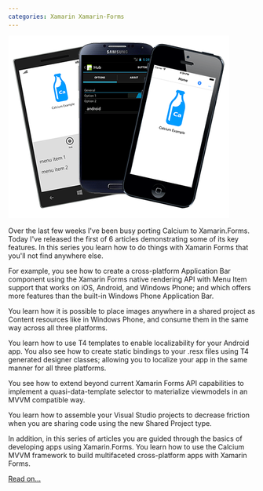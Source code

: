 ```yaml
---
categories: Xamarin Xamarin-Forms
---
```


![Three devices showing Calcium elements](/assets/images/IntroducingCalciumForXamarinForms.png)

Over the last few weeks I've been busy porting Calcium to Xamarin.Forms. Today I've released the first of 6 articles demonstrating some of its key features. 
In this series you learn how to do things with Xamarin Forms that you'll not find anywhere else.

For example, you see how to create a cross-platform Application Bar component using the Xamarin Forms native rendering API with Menu Item support 
that works on iOS, Android, and Windows Phone; and which offers more features than the built-in Windows Phone Application Bar.

You learn how it is possible to place images anywhere in a shared project as Content resources like in Windows Phone, and consume them in the same way across all three platforms.

You learn how to use T4 templates to enable localizability for your Android app. You also see how to create static bindings to your .resx files using T4 generated designer classes; allowing you to localize your app in the same manner for all three platforms.

You see how to extend beyond current Xamarin Forms API capabilities to implement a quasi-data-template selector to materialize viewmodels in an MVVM compatible way.

You learn how to assemble your Visual Studio projects to decrease friction when you are sharing code using the new Shared Project type.

In addition, in this series of articles you are guided through the basics of developing apps using Xamarin.Forms. You learn how to use the Calcium MVVM framework to build multifaceted cross-platform apps with Xamarin Forms.

[Read on...](http://www.codeproject.com/Articles/818278/Introducing-Calcium-for-Xamarin-Forms)